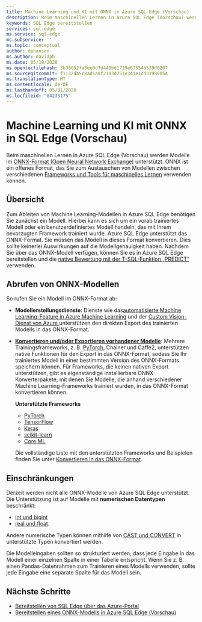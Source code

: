 ```yaml
---
title: Machine Learning und KI mit ONNX in Azure SQL Edge (Vorschau)
description: Beim maschinellen Lernen in Azure SQL Edge (Vorschau) werden Modelle im ONNX-Format (Open Neural Network Exchange) unterstützt. ONNX ist ein offenes Format, das Sie zum Austauschen von Modellen zwischen verschiedenen Frameworks und Tools für maschinelles Lernen verwenden können.
keywords: SQL Edge bereitstellen
services: sql-edge
ms.service: sql-edge
ms.subservice: ''
ms.topic: conceptual
author: dphansen
ms.author: davidph
ms.date: 05/19/2020
ms.openlocfilehash: 3b36052fa3ee0d7d449be1719e67554b539d0207
ms.sourcegitcommit: f1132db5c8ad5a0f2193d751e341e1cd31989854
ms.translationtype: HT
ms.contentlocale: de-DE
ms.lasthandoff: 05/31/2020
ms.locfileid: "84233175"
---
```

# <a name="machine-learning-and-ai-with-onnx-in-sql-edge-preview"></a>Machine Learning und KI mit ONNX in SQL Edge (Vorschau)

Beim maschinellen Lernen in Azure SQL Edge (Vorschau) werden Modelle im [ONNX-Format (Open Neural Network Exchange)](https://onnx.ai/) unterstützt. ONNX ist ein offenes Format, das Sie zum Austauschen von Modellen zwischen verschiedenen [Frameworks und Tools für maschinelles Lernen](https://onnx.ai/supported-tools) verwenden können.

## <a name="overview"></a>Übersicht

Zum Ableiten von Machine Learning-Modellen in Azure SQL Edge benötigen Sie zunächst ein Modell. Hierbei kann es sich um ein vorab trainiertes Modell oder ein benutzerdefiniertes Modell handeln, das mit Ihrem bevorzugten Framework trainiert wurde. Azure SQL Edge unterstützt das ONNX-Format. Sie müssen das Modell in dieses Format konvertieren. Dies sollte keinerlei Auswirkungen auf die Modellgenauigkeit haben. Nachdem Sie über das ONNX-Modell verfügen, können Sie es in Azure SQL Edge bereitstellen und die [native Bewertung mit der T-SQL-Funktion „PREDICT“](/sql/advanced-analytics/sql-native-scoring/) verwenden.

## <a name="get-onnx-models"></a>Abrufen von ONNX-Modellen

So rufen Sie ein Modell im ONNX-Format ab:

- **Modellerstellungsdienste**: Dienste wie das[automatisierte Machine Learning-Feature in Azure Machine Learning](https://github.com/Azure/MachineLearningNotebooks/blob/master/how-to-use-azureml/automated-machine-learning/classification-bank-marketing-all-features/auto-ml-classification-bank-marketing-all-features.ipynb) und der [Custom Vision-Dienst von Azure ](https://docs.microsoft.com/azure/cognitive-services/custom-vision-service/getting-started-build-a-classifier) unterstützen den direkten Export des trainierten Modells in das ONNX-Format.

- [**Konvertieren und/oder Exportieren vorhandener Modelle**](https://github.com/onnx/tutorials#converting-to-onnx-format): Mehrere Trainingsframeworks, z. B. [PyTorch](https://pytorch.org/docs/stable/onnx.html), Chainer und Caffe2, unterstützen native Funktionen für den Export in das ONNX-Format, sodass Sie Ihr trainiertes Modell in einer bestimmten Version des ONNX-Formats speichern können. Für Frameworks, die keinen nativen Export unterstützen, gibt es eigenständige installierbare ONNX-Konverterpakete, mit denen Sie Modelle, die anhand verschiedener Machine Learning-Frameworks trainiert wurden, in das ONNX-Format konvertieren können.

     **Unterstützte Frameworks**
   * [PyTorch](http://pytorch.org/docs/master/onnx.html)
   * [TensorFlow](https://github.com/onnx/tensorflow-onnx)
   * [Keras](https://github.com/onnx/keras-onnx)
   * [scikit-learn](https://github.com/onnx/sklearn-onnx)
   * [Core ML](https://github.com/onnx/onnxmltools)
    
    Die vollständige Liste mit den unterstützten Frameworks und Beispielen finden Sie unter [Konvertieren in das ONNX-Format](https://github.com/onnx/tutorials#converting-to-onnx-format).

## <a name="limitations"></a>Einschränkungen

Derzeit werden nicht alle ONNX-Modelle von Azure SQL Edge unterstützt. Die Unterstützung ist auf Modelle mit **numerischen Datentypen** beschränkt:

- [int und bigint](https://docs.microsoft.com/sql/t-sql/data-types/int-bigint-smallint-and-tinyint-transact-sql)
- [real und float](https://docs.microsoft.com/sql/t-sql/data-types/float-and-real-transact-sql).
  
Andere numerische Typen können mithilfe von [CAST und CONVERT](https://docs.microsoft.com/sql/t-sql/functions/cast-and-convert-transact-sql) in unterstützte Typen konvertiert werden.

Die Modelleingaben sollten so strukturiert werden, dass jede Eingabe in das Modell einer einzelnen Spalte in einer Tabelle entspricht. Wenn Sie z. B. einen Pandas-Datenrahmen zum Trainieren eines Modells verwenden, sollte jede Eingabe eine separate Spalte für das Modell sein.

## <a name="next-steps"></a>Nächste Schritte

- [Bereitstellen von SQL Edge über das Azure-Portal](deploy-portal.md)
- [Bereitstellen eines ONNX-Modells in Azure SQL Edge (Vorschau)](deploy-onnx.md)
